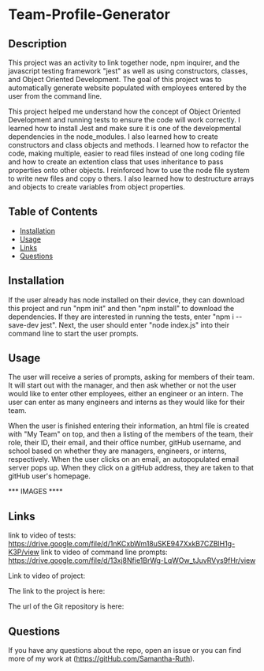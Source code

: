 # Team-Profile-Generator

## Description

This project was an activity to link together node, npm inquirer, and the javascript testing framework "jest" as well as using constructors, classes, and Object Oriented Development.  The goal of this project was to automatically generate website populated with employees entered by the user from the command line.   

This project helped me understand how the concept of Object Oriented Development and running tests to ensure the code will work correctly. I learned how to install Jest and make sure it is one of the developmental dependencies in the node_modules.  I also learned how to create constructors and class objects and methods.  I learned how to refactor the code, making multiple, easier to read files instead of one long coding file and how to create an extention class that uses inheritance to pass properties onto other objects.  I reinforced how to use the node file system to write new files and copy o thers. I also learned how to destructure arrays and objects to create variables from object properties. 

## Table of Contents

* [Installation](#installation)
* [Usage](#usage)
* [Links](#links)
* [Questions](#questions)

## Installation

If the user already has node installed on their device, they can download this project and run "npm init" and then "npm install" to download the dependencies.  If they are interested in running the tests, enter "npm i --save-dev jest".  Next, the user should enter "node index.js" into their command line to start the user prompts.

## Usage

The user will receive a series of prompts, asking for members of their team.  It will start out with the manager, and then ask whether or not the user would like to enter other employees, either an engineer or an intern.  The user can enter as many engineers and interns as they would like for their team.  

When the user is finished entering their information, an html file is created with "My Team" on top, and then a listing of the members of the team, their role, their ID, their email, and their office number, gitHub username, and school based on whether they are managers, engineers, or interns, respectively.  When the user clicks on an email, an autopopulated email server pops up.  When they click on a gitHub address, they are taken to that gitHub user's homepage.  

***  IMAGES **** 

## Links

link to video of tests: https://drive.google.com/file/d/1nKCxbWm18uSKE947XxkB7CZBlH1g-K3P/view
link to video of command line prompts: https://drive.google.com/file/d/13xj8Nfie1BrWg-LqWOw_tJuvRVys9fHr/view

Link to video of project: 

The link to the project is here: 

The url of the Git repository is here:

## Questions

If you have any questions about the repo, open an issue or you can find more of my work at (https://gitHub.com/Samantha-Ruth).


